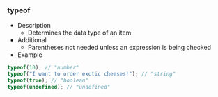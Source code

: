 ### typeof
* Description
	* Determines the data type of an item
* Additional
	* Parentheses not needed unless an expression is being checked
* Example
```js
typeof(10); // "number"
typeof("I want to order exotic cheeses!"); // "string"
typeof(true); // "boolean"
typeof(undefined); // "undefined" 
```